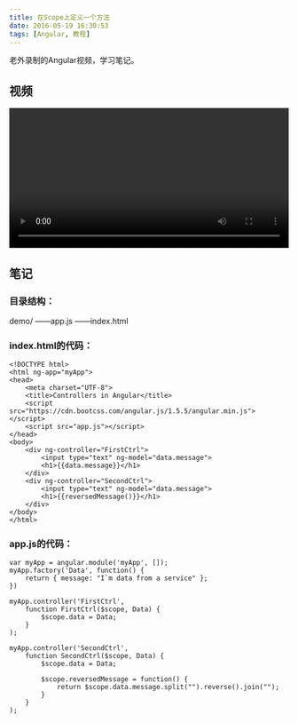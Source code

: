 ```yaml
---
title: 在Scope上定义一个方法
date: 2016-05-19 16:30:53
tags: [Angular, 教程]
---
```

老外录制的Angular视频，学习笔记。
<!--more-->
## 视频

<video src="http://7xtoaz.com1.z0.glb.clouddn.com/5.Defining%20a%20Method%20on%20The%20Scope.mp4" controls="true" width="100%"></video>

## 笔记

### 目录结构：
demo/
——app.js
——index.html

### index.html的代码：

```
<!DOCTYPE html>
<html ng-app="myApp">
<head>
	<meta charset="UTF-8">
	<title>Controllers in Angular</title>
	<script src="https://cdn.bootcss.com/angular.js/1.5.5/angular.min.js"></script>
	<script src="app.js"></script>
</head>
<body>
	<div ng-controller="FirstCtrl">
		<input type="text" ng-model="data.message">
		<h1>{{data.message}}</h1>
	</div>
	<div ng-controller="SecondCtrl">
		<input type="text" ng-model="data.message">
		<h1>{{reversedMessage()}}</h1>
	</div>
</body>
</html>
```

### app.js的代码：

```
var myApp = angular.module('myApp', []);
myApp.factory('Data', function() {
    return { message: "I`m data from a service" };
})

myApp.controller('FirstCtrl', 
	function FirstCtrl($scope, Data) {
    	$scope.data = Data;
	}
);

myApp.controller('SecondCtrl',
    function SecondCtrl($scope, Data) {
        $scope.data = Data;

        $scope.reversedMessage = function() {
            return $scope.data.message.split("").reverse().join("");
        }
    }
);

```

